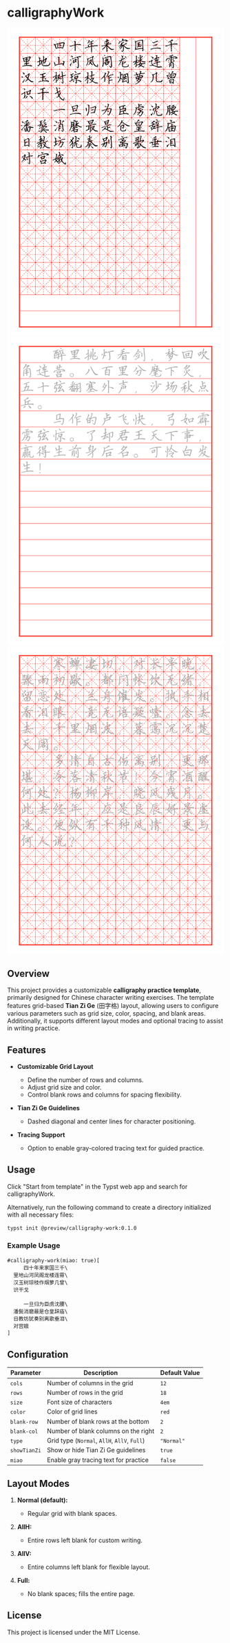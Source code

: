 # calligraphyWork

![Example use of the template1](./thumbnail.png)
![Example use of the template2](./imgs/template-2.png)
![Example use of the template3](./imgs/template-3.png)

## Overview

This project provides a customizable **calligraphy practice template**, primarily designed for Chinese character writing exercises. The template features grid-based **Tian Zi Ge** (田字格) layout, allowing users to configure various parameters such as grid size, color, spacing, and blank areas. Additionally, it supports different layout modes and optional tracing to assist in writing practice.

## Features

- **Customizable Grid Layout**

  - Define the number of rows and columns.
  - Adjust grid size and color.
  - Control blank rows and columns for spacing flexibility.
- **Tian Zi Ge Guidelines**

  - Dashed diagonal and center lines for character positioning.
- **Tracing Support**

  - Option to enable gray-colored tracing text for guided practice.

## Usage

Click "Start from template" in the Typst web app and search for calligraphyWork.

Alternatively, run the following command to create a directory initialized with all necessary files:

```
typst init @preview/calligraphy-work:0.1.0
```

### Example Usage

```typst
#calligraphy-work(miao: true)[
  　　四十年来家国三千\
  里地山河凤阁龙楼连霄\
  汉玉树琼枝作烟萝几曾\
  识干戈

  　　一旦归为臣虏沈腰\
  潘鬓消磨最是仓皇辞庙\
  日教坊犹奏别离歌垂泪\
  对宫娥
]
```

## Configuration

| Parameter      | Description                                          | Default Value |
| -------------- | ---------------------------------------------------- | ------------- |
| `cols`       | Number of columns in the grid                        | `12`        |
| `rows`       | Number of rows in the grid                           | `18`        |
| `size`       | Font size of characters                              | `4em`       |
| `color`      | Color of grid lines                                  | `red`       |
| `blank-row`  | Number of blank rows at the bottom                   | `2`         |
| `blank-col`  | Number of blank columns on the right                 | `2`         |
| `type`       | Grid type (`Normal`, `AllH`, `AllV`, `Full`) | `"Normal"`  |
| `showTianZi` | Show or hide Tian Zi Ge guidelines                   | `true`      |
| `miao`       | Enable gray tracing text for practice                | `false`     |

## Layout Modes

1. **Normal (default):**

   - Regular grid with blank spaces.
2. **AllH:**

   - Entire rows left blank for custom writing.
3. **AllV:**

   - Entire columns left blank for flexible layout.
4. **Full:**

   - No blank spaces; fills the entire page.

## License

This project is licensed under the MIT License.
